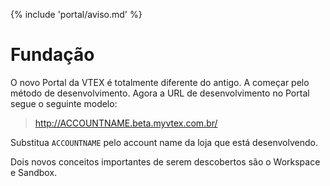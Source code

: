 {% include 'portal/aviso.md' %}

# Fundação

O novo Portal da VTEX é totalmente diferente do antigo. A começar pelo método de desenvolvimento. Agora a URL de desenvolvimento no Portal segue o seguinte modelo:

> http://ACCOUNTNAME.beta.myvtex.com.br/

Substitua `ACCOUNTNAME` pelo account name da loja que está desenvolvendo.

Dois novos conceitos importantes de serem descobertos são o Workspace e Sandbox.
